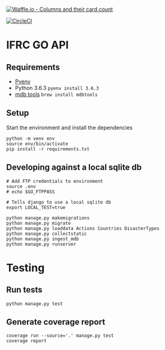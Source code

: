 [![Waffle.io - Columns and their card count](https://badge.waffle.io/IFRCGo/go-infrastructure.svg?columns=all)](https://waffle.io/IFRCGo/go-infrastructure)

[![CircleCI](https://circleci.com/gh/IFRCGo/go-api.svg?style=svg&circle-token=4337c3da24907bbcb5d6aa06f0d60c5f27845435)](https://circleci.com/gh/IFRCGo/go-api)

# IFRC GO API

## Requirements

- [Pyenv](https://github.com/pyenv/pyenv)
- Python 3.6.3 `pyenv install 3.6.3`
- [mdb tools](https://github.com/brianb/mdbtools) `brew install mdbtools`

## Setup

Start the environment and install the dependencies

```(bash)
python -m venv env
source env/bin/activate
pip install -r requirements.txt
```

## Developing against a local sqlite db

```(bash)
# Add FTP credentials to environment
source .env
# echo $GO_FTPPASS

# Tells django to use a local sqlite db
export LOCAL_TEST=true

python manage.py makemigrations
python manage.py migrate
python manage.py loaddata Actions Countries DisasterTypes
python manage.py collectstatic
python manage.py ingest_mdb
python manage.py runserver
```

# Testing

## Run tests

```(bash)
python manage.py test
```

## Generate coverage report

```(bash)
coverage run --source='.' manage.py test
coverage report
```
